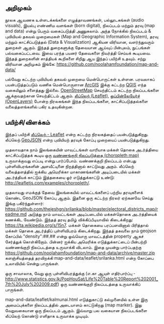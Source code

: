 
## அறிமுகம்
நூலக ஆவணக உள்ளடக்கங்களை எழுத்தாவணங்கள், பல்லூடகங்கள் (audio visuals), இயல்பு எண்ணிம வளங்கள் (born digital), நிலப்படம் மற்றும் தரவு (map and data) என்று பெரும் வகைப்படுத்தி அணுகலாம். அந்த நோக்கில் நிலப்படம் & புவியியல் தகவல் முறைமைகள் (Map and Geographic Information System), தரவு மற்றும் காட்சிப்படுத்தல் (Data & Visualization) ஆகியன விரிவான, வளர்ந்துவரும் துறைகள் ஆகும்.  இந்தத் துறைகளுக்கு தேவையான ஆய்வுப் பின்புலம், நுட்பங்கள் பல்வகைப்பட்டவை. இவை பரந்த பயனர் தேவைகளை நிவர்த்தி செய்யக் கூடியவை.  இந்தத் துறைகளின் சாத்தியக் கூறிகளை சிறிது ஆய இந்தப் பயிற்சி உதவும்.  சற்று விரிவான அறிமுகம் இங்கே: https://github.com/noolahamfoundation/map-and-data/

பல்வேறு கட்டற்ற புவியியல் தகவல் முறைமை மென்பொருட்கள் உள்ளன.  பரவலாகப் பயன்படுத்தப்படும் வணிக மென்பொருளான [ArcGIS](https://www.arcgis.com) இக்கு கட்டற்ற [QGIS](http://www.qgis.org/en/site/) எந்த வகையிலும் சளைத்தது இல்லை.  [OpenStreetMap](https://www.openstreetmap.org) செயற்திட்டம் கட்டற்ற நிலப்படங்களை ஆக்குவதற்கான செயற்திட்டம் ஆகும்.  [லீப்லெற் (Leaflet)](http://leafletjs.com/), [ஓப்பின்லேயேர்ச் (OpenLayers)](https://openlayers.org/) போன்ற நிரலகங்கள் இந்த நிலப்படங்களை, காட்சிப்படுத்தல்களை வலைத்தளங்களில் பகிர உதவுகின்றன.  

## பயிற்சி/விளக்கம்
இந்தப் பயிற்சி [லீப்லெற் - Leaflet](http://leafletjs.com/) என்ற கட்டற்ற நிரலகத்தைப் பயன்படுத்துகிறது.  லீப்லெற் [GeoJSON](https://en.wikipedia.org/wiki/GeoJSON) என்ற புவியியற் தரவுக் கோப்பு முறையைப் பயன்படுத்துகிறது.  

முதலாவதாக நாம் இலங்கையின் மாவட்டங்கள் வாரியாக மக்கள் தொகை அடர்த்தியை காட்சிப்படுத்தக் கூடிய ஒரு [வண்ணங்குறி நிலப்படுத்தை (choropleth map)](https://en.wikipedia.org/wiki/Choropleth_map) உருவாக்குவது எப்படி என்று பார்ப்போம்.  வண்ணக்குறி நிலப்படம் என்பது புள்ளிவிபரங்களின் அளவீட்டினை நிறத்தினால் காட்டுவது அகும்.  லீப்லெற் வலைத்தளத்தில் ஐக்கிய அமெரிக்கா மாகாணங்களின் அடிப்படையில் மக்கள் அடர்த்தியக் காட்டும் இத்தகையை ஓர் எடுத்துக்காட்டு உண்டு: http://leafletjs.com/examples/choropleth/.  

முதலாவது எமக்குத் தேவை இலங்கையில் மாவட்டங்களைப் பற்றிய தரவுகளைக் கொண்ட GeoJSON கோப்பு ஆகும். இதனை ஒரு கட்டற்ற நிரலர் ஏற்கனவே செய்து இங்கு பகிர்ந்துள்ளார்: https://github.com/thejeshgn/srilanka/blob/master/electoral_districts_map/readme.md  அடுத்து நாம் மாவட்டங்கள் அடிப்படையில் மக்கள்தொகை அடர்த்தியைக் கணக்கிட வேண்டும்.  இந்தத் தரவு தமிழ் விக்கிப்பீடியாவில் கிடைக்கிறது: https://ta.wikipedia.org/s/15n7.  மக்கள் தொகையை பரப்பளவினால் பிரித்தால் மக்கள் தொகை அடர்த்திப் புள்ளிவிபரம் கிடைக்கிறது.  இந்தத் தகவலை நாம் geojson கோப்பில் "density":##.## என்று ஒவ்வொரு மாவட்டத்தின் property ஆகச் சேர்த்துக் கொள்கிறோம்.  பின்னர் ஐக்கிய அமெரிக்க எடுத்துக்காட்டைப் பின்பற்றி வண்ணங்குறி நிலப்படத்தை உருவாக்கி விடலாம்.  இதை முயன்று பார்ப்பதற்கு https://github.com/noolahamfoundation/map-and-data/archive/master.zip களஞ்சியத்தைத் தரவிறக்கி map-and-data/leaflet/srilanka.html என்ற கோப்பை உலாவியில் சென்று பாருங்கள்.

ஒரு சாவாலாக, வேறு ஒரு புள்ளிவிபரத்துக்கு (எ.கா ஆயுள் எதிர்பார்ப்பு - http://www.statistics.gov.lk/PopHouSat/Life%20Table%20Report%202001_7th%20July%202009.pdf) ஒரு வண்ணங்குறி நிலப்படத்தை உருவாக்கிப் பாருங்கள்.

map-and-data/leaflet/kalmunai.html எடுத்துகாட்டு கல்முனையில் உள்ள இரு அமைப்புக்களை நிலப்படத்தில் அடையாளம் காட்டுகிறது (map marker). இது வேறுவகையான ஒரு நிலப்படம் ஆகும்.  இவ்வாறு பல வகையான நிலப்படங்களை லீப்லெற் கொண்டு எளிதாக உருவாக்க முடியும். 





